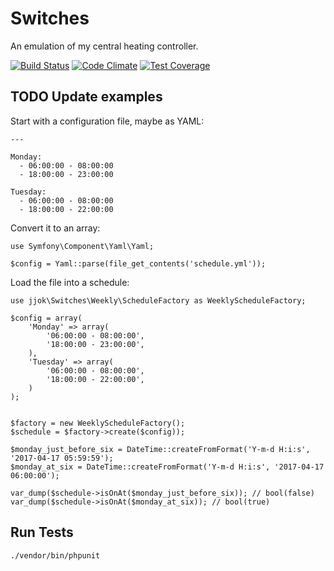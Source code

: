 Switches
========

An emulation of my central heating controller.

[![Build Status](https://travis-ci.org/jjok/Switches.svg?branch=master)](https://travis-ci.org/jjok/Switches)
[![Code Climate](https://codeclimate.com/github/jjok/Switches/badges/gpa.svg)](https://codeclimate.com/github/jjok/Switches)
[![Test Coverage](https://api.codeclimate.com/v1/badges/b852974731790d9996d5/test_coverage)](https://codeclimate.com/github/jjok/Switches/test_coverage)


TODO Update examples
--------------------

Start with a configuration file, maybe as YAML:

    ---

    Monday:
      - 06:00:00 - 08:00:00
      - 18:00:00 - 23:00:00

    Tuesday:
      - 06:00:00 - 08:00:00
      - 18:00:00 - 22:00:00


Convert it to an array:

```
use Symfony\Component\Yaml\Yaml;

$config = Yaml::parse(file_get_contents('schedule.yml'));
```


Load the file into a schedule:

```
use jjok\Switches\Weekly\ScheduleFactory as WeeklyScheduleFactory;

$config = array(
    'Monday' => array(
        '06:00:00 - 08:00:00',
        '18:00:00 - 23:00:00',
    ),
    'Tuesday' => array(
        '06:00:00 - 08:00:00',
        '18:00:00 - 22:00:00',
    )
);


$factory = new WeeklyScheduleFactory();
$schedule = $factory->create($config));

$monday_just_before_six = DateTime::createFromFormat('Y-m-d H:i:s', '2017-04-17 05:59:59');
$monday_at_six = DateTime::createFromFormat('Y-m-d H:i:s', '2017-04-17 06:00:00');

var_dump($schedule->isOnAt($monday_just_before_six)); // bool(false)
var_dump($schedule->isOnAt($monday_at_six)); // bool(true)
```

Run Tests
---------

    ./vendor/bin/phpunit
